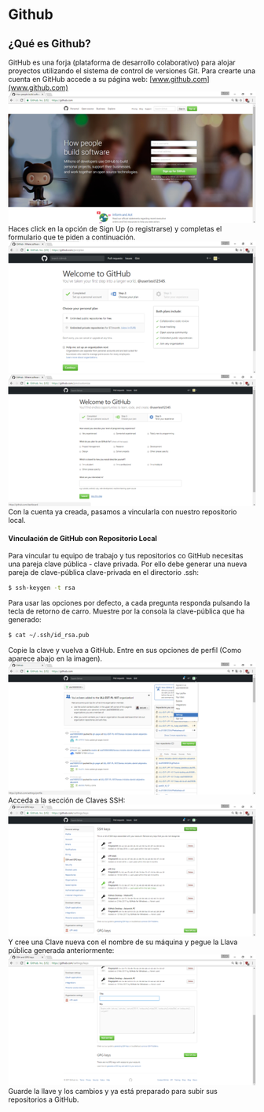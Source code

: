 # Github
## ¿Qué es Github?

GitHub es una forja (plataforma de desarrollo colaborativo) para alojar proyectos utilizando el sistema de control de versiones Git.
Para crearte una cuenta en GitHub accede a su página web: [www.github.com](www.github.com)
![ImagenP](../capturas/o.png)
Haces click en la opción de Sign Up (o registrarse) y completas el formulario que te piden a continuación.
![ImagenP](../capturas/m.png)
![ImagenP](../capturas/n.png)
Con la cuenta ya creada, pasamos a vincularla con nuestro repositorio local.

#### Vinculación de GitHub con Repositorio Local

Para vincular tu equipo de trabajo y tus repositorios co GitHub necesitas una pareja clave pública - clave privada.
Por ello debe generar una nueva pareja de clave-pública clave-privada en el directorio .ssh:
```bash
$ ssh-keygen -t rsa
```
Para usar las opciones por defecto, a cada pregunta responda pulsando la tecla de retorno de carro.
Muestre por la consola la clave-pública que ha generado:
```bash
$ cat ~/.ssh/id_rsa.pub
```
Copie la clave y vuelva a GitHub. Entre en sus opciones de perfil (Como aparece abajo en la imagen).
![ImagenP](../capturas/p.png)
Acceda a la sección de Claves SSH:
![ImagenP](../capturas/q.png)
Y cree una Clave nueva con el nombre de su máquina y pegue la Llava pública generada anteriormente:
![ImagenP](../capturas/r.png)
Guarde la llave y los cambios y ya está preparado para subir sus repositorios a GitHub.
